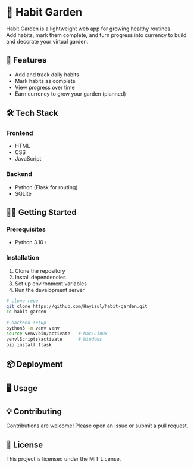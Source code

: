 # 🌱 Habit Garden

Habit Garden is a lightweight web app for growing healthy routines.  
Add habits, mark them complete, and turn progress into currency to build and decorate your virtual garden.

## 🚀 Features

- Add and track daily habits
- Mark habits as complete
- View progress over time
- Earn currency to grow your garden (planned)

## 🛠️ Tech Stack

### Frontend

- HTML
- CSS
- JavaScript

### Backend

- Python (Flask for routing)
- SQLite

## 🏃‍♂️ Getting Started

### Prerequisites

- Python 3.10+

### Installation

1. Clone the repository
2. Install dependencies
3. Set up environment variables
4. Run the development server

```bash
# clone repo
git clone https://github.com/Hayisul/habit-garden.git
cd habit-garden

# backend setup
python3 -m venv venv
source venv/bin/activate   # Mac/Linux
venv\Scripts\activate      # Windows
pip install flask
```

## 📦 Deployment

## 🖥️ Usage

## 💡 Contributing

Contributions are welcome! Please open an issue or submit a pull request.

## 📜 License

This project is licensed under the MIT License.
